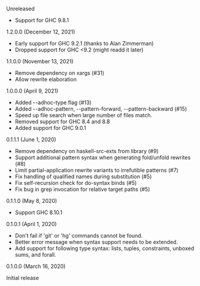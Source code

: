 Unreleased

* Support for GHC 9.8.1

1.2.0.0 (December 12, 2021)

* Early support for GHC 9.2.1 (thanks to Alan Zimmerman)
* Dropped support for GHC <9.2 (might readd it later)

1.1.0.0 (November 13, 2021)
* Remove dependency on xargs (#31)
* Allow rewrite elaboration

1.0.0.0 (April 9, 2021)

* Added --adhoc-type flag (#13)
* Added --adhoc-pattern, --pattern-forward, --pattern-backward (#15)
* Speed up file search when large number of files match.
* Removed support for GHC 8.4 and 8.8
* Added support for GHC 9.0.1

0.1.1.1 (June 1, 2020)

* Remove dependency on haskell-src-exts from library (#9)
* Support additional pattern syntax when generating fold/unfold rewrites (#8)
* Limit partial-application rewrite variants to irrefutible patterns (#7)
* Fix handling of qualified names during substitution (#5)
* Fix self-recursion check for do-syntax binds (#5)
* Fix bug in grep invocation for relative target paths (#5)

0.1.1.0 (May 8, 2020)

* Support GHC 8.10.1

0.1.0.1 (April 1, 2020)

* Don't fail if 'git' or 'hg' commands cannot be found.
* Better error message when syntax support needs to be extended.
* Add support for following type syntax: lists, tuples, constraints,
  unboxed sums, and forall.

0.1.0.0 (March 16, 2020)

Initial release
